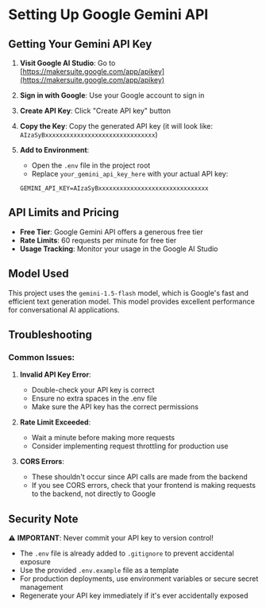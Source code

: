 # Setting Up Google Gemini API

## Getting Your Gemini API Key

1. **Visit Google AI Studio**: Go to [https://makersuite.google.com/app/apikey](https://makersuite.google.com/app/apikey)

2. **Sign in with Google**: Use your Google account to sign in

3. **Create API Key**: Click "Create API key" button

4. **Copy the Key**: Copy the generated API key (it will look like: `AIzaSyBxxxxxxxxxxxxxxxxxxxxxxxxxxxxxxx`)

5. **Add to Environment**: 
   - Open the `.env` file in the project root
   - Replace `your_gemini_api_key_here` with your actual API key:
   ```
   GEMINI_API_KEY=AIzaSyBxxxxxxxxxxxxxxxxxxxxxxxxxxxxxxx
   ```

## API Limits and Pricing

- **Free Tier**: Google Gemini API offers a generous free tier
- **Rate Limits**: 60 requests per minute for free tier
- **Usage Tracking**: Monitor your usage in the Google AI Studio

## Model Used

This project uses the `gemini-1.5-flash` model, which is Google's fast and efficient text generation model. This model provides excellent performance for conversational AI applications.

## Troubleshooting

### Common Issues:

1. **Invalid API Key Error**:
   - Double-check your API key is correct
   - Ensure no extra spaces in the .env file
   - Make sure the API key has the correct permissions

2. **Rate Limit Exceeded**:
   - Wait a minute before making more requests
   - Consider implementing request throttling for production use

3. **CORS Errors**:
   - These shouldn't occur since API calls are made from the backend
   - If you see CORS errors, check that your frontend is making requests to the backend, not directly to Google

## Security Note

⚠️ **IMPORTANT**: Never commit your API key to version control! 

- The `.env` file is already added to `.gitignore` to prevent accidental exposure
- Use the provided `.env.example` file as a template
- For production deployments, use environment variables or secure secret management
- Regenerate your API key immediately if it's ever accidentally exposed